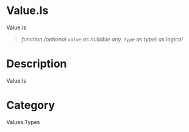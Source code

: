 ﻿# Value.Is
Value.Is
> _function (optional <code>value</code> as nullable any, <code>type</code> as type) as logical_
# Description 
Value.Is
# Category 
Values.Types
